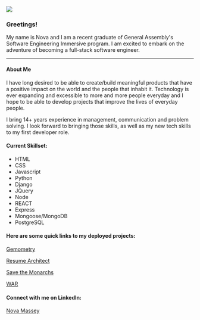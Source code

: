 <div style="width:100%;"><img src = "https://i.imgur.com/AEx0xri.png"></div>

### Greetings! 

My name is Nova and I am a recent graduate of General Assembly's Software Engineering Immersive program.  I am excited to embark on the adventure of becoming a full-stack software engineer. 


---
#### About Me
 I have long desired to be able to create/build meaningful products that have a positive impact on the world and the people that inhabit it. 
 Technology is ever expanding and excessible to more and more people everyday and I hope to be able to develop projects that improve the lives of everyday people.
 
 I bring 14+ years experience in management, communication and problem solving. I look forward to bringing those skills, as well as my new tech skills to my first developer role.

#### Current Skillset:
 * HTML
 * CSS
 * Javascript
 * Python
 * Django
 * JQuery
 * Node
 * REACT
 * Express
 * Mongoose/MongoDB
 * PostgreSQL



#### Here are some quick links to my deployed projects:

[Gemometry](https://gememotryjewelry.herokuapp.com/)

[Resume Architect](https://resumearchitect.herokuapp.com/) 

[Save the Monarchs](https://mongoose-monarchs.herokuapp.com/)

[WAR](https://novamassey.github.io/WAR/)


#### Connect with me on LinkedIn:
[Nova Massey](https://www.linkedin.com/in/nova-massey)




